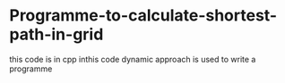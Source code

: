 # Programme-to-calculate-shortest-path-in-grid
this code is in cpp inthis code dynamic approach is used to write a programme
